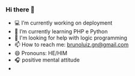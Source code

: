 ### Hi there 👋

- 💻 I’m currently working on deployment 
- 🐘 I’m currently learning PHP e Python
- 🤔 I'm looking for help with logic programming
- 📫 How to reach me: brunoluiz.gn@gmail.com
- 😄 Pronouns: HE/HIM
- 🎧 positive mental attitude
-
